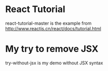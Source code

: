 # React Tutorial


react-tutorial-master is the example from http://www.reactjs.cn/react/docs/tutorial.html



# My try to remove JSX
try-without-jsx is my demo without JSX syntax
